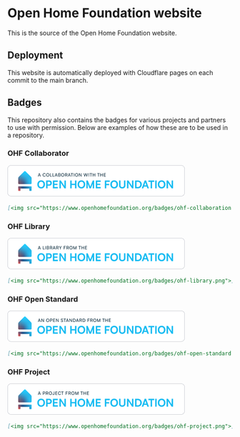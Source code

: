 # Open Home Foundation website

This is the source of the Open Home Foundation website.

## Deployment

This website is automatically deployed with Cloudflare pages on each commit to the main branch.

## Badges
This repository also contains the badges for various projects and partners to use with permission. Below are examples of how these are to be used in a repository.

### OHF Collaborator
[<img src="./badges/ohf-collaboration.png">](https://www.openhomefoundation.org/)
```markdown
[<img src="https://www.openhomefoundation.org/badges/ohf-collaboration.png">](https://www.openhomefoundation.org/)
```
### OHF Library
[<img src="./badges/ohf-library.png">](https://www.openhomefoundation.org/)
```markdown
[<img src="https://www.openhomefoundation.org/badges/ohf-library.png">](https://www.openhomefoundation.org/)
```
### OHF Open Standard
[<img src="./badges/ohf-open-standard.png">](https://www.openhomefoundation.org/)
```markdown
[<img src="https://www.openhomefoundation.org/badges/ohf-open-standard.png">](https://www.openhomefoundation.org/)
```
### OHF Project
[<img src="./badges/ohf-project.png">](https://www.openhomefoundation.org/)
```markdown
[<img src="https://www.openhomefoundation.org/badges/ohf-project.png">](https://www.openhomefoundation.org/)
```